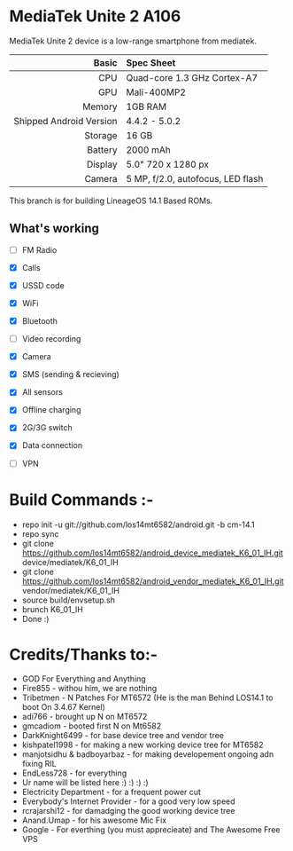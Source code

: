 # MediaTek Unite 2 A106

MediaTek Unite 2 device is a low-range smartphone from mediatek.

Basic   | Spec Sheet
-------:|:-------------------------
CPU     | Quad-core 1.3 GHz Cortex-A7
GPU     | Mali-400MP2
Memory  | 1GB RAM
Shipped Android Version | 4.4.2 - 5.0.2
Storage | 16 GB
Battery | 2000 mAh
Display | 5.0" 720 x 1280 px
Camera  | 5 MP, f/2.0, autofocus, LED flash

This branch is for building LineageOS 14.1 Based ROMs.

## What's working
- [ ] FM Radio
- [X] Calls
- [X] USSD code
- [x] WiFi
- [x] Bluetooth
- [ ] Video recording
- [x] Camera
- [X] SMS (sending & recieving)
- [x] All sensors
- [x] Offline charging
- [X] 2G/3G switch
- [X] Data connection
- [ ] VPN


# Build Commands :-

  * repo init -u git://github.com/los14mt6582/android.git -b cm-14.1
  * repo sync
  * git clone https://github.com/los14mt6582/android_device_mediatek_K6_01_IH.git device/mediatek/K6_01_IH
  * git clone https://github.com/los14mt6582/android_vendor_mediatek_K6_01_IH.git vendor/mediatek/K6_01_IH
  * source build/envsetup.sh
  * brunch K6_01_IH
  * Done :)
  
# Credits/Thanks to:-
  * GOD For Everything and Anything
  * Fire855 - withou him, we are nothing
  * Tribetmen - N Patches For MT6572 (He is the man Behind LOS14.1 to boot On 3.4.67 Kernel)
  * adi766 - brought up N on MT6572
  * gmcadiom - booted first N on Mt6582
  * DarkKnight6499 - for base device tree and vendor tree
  * kishpatel1998 - for making a new working device tree for MT6582
  * manjotsidhu & badboyarbaz - for making developement ongoing adn fixing RIL
  * EndLess728 - for everything
  * Ur name will be listed here :) :) :) :)
  * Electricity Department - for a frequent power cut
  * Everybody's Internet Provider - for a good very low speed
  * rcrajarshi12 - for damadging the good working device tree
  * Anand.Umap - for his awesome Mic Fix
  * Google - For everthing (you must apprecieate) and The Awesome Free VPS
